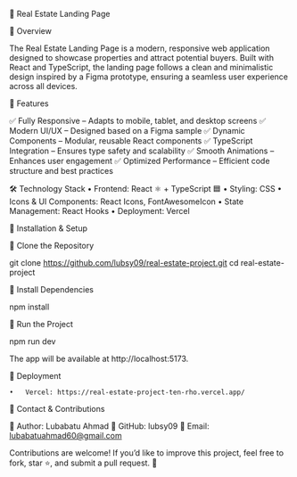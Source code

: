 🏡 Real Estate Landing Page

📌 Overview

The Real Estate Landing Page is a modern, responsive web application designed to showcase properties and attract potential buyers. Built with React and TypeScript, the landing page follows a clean and minimalistic design inspired by a Figma prototype, ensuring a seamless user experience across all devices.

🚀 Features

✅ Fully Responsive – Adapts to mobile, tablet, and desktop screens
✅ Modern UI/UX – Designed based on a Figma sample
✅ Dynamic Components – Modular, reusable React components
✅ TypeScript Integration – Ensures type safety and scalability
✅ Smooth Animations – Enhances user engagement
✅ Optimized Performance – Efficient code structure and best practices

🛠 Technology Stack
	•	Frontend: React ⚛️ + TypeScript 🟦
	•	Styling: CSS 
	•	Icons & UI Components: React Icons, FontAwesomeIcon
	•	State Management: React Hooks
	•	Deployment: Vercel 

📡 Installation & Setup

🔹 Clone the Repository

git clone https://github.com/lubsy09/real-estate-project.git
cd real-estate-project

🔹 Install Dependencies

npm install  

🔹 Run the Project

npm run dev  

The app will be available at http://localhost:5173.        

🚀 Deployment

	•	Vercel: https://real-estate-project-ten-rho.vercel.app/

📩 Contact & Contributions

🔹 Author: Lubabatu Ahmad
🔹 GitHub: lubsy09
🔹 Email: lubabatuahmad60@gmail.com

Contributions are welcome! If you’d like to improve this project, feel free to fork, star ⭐, and submit a pull request. 🚀
